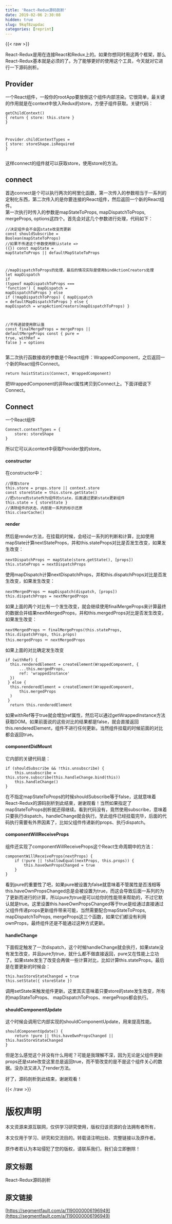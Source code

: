 ```yaml
---
title: 'React-Redux源码剖析' 
date: 2019-02-06 2:30:08
hidden: true
slug: 9kqf8zupdac
categories: [reprint]
---
```


{{< raw >}}

                    
<p>React-Redux是用在连接React和Redux上的。如果你想同时用这两个框架，那么React-Redux基本就是必须的了。为了能够更好的使用这个工具，今天就对它进行一下源码剖析。</p>
<h2 id="articleHeader0">Provider</h2>
<p>一个React组件，一般你的rootApp要放倒这个组件内部渲染。它很简单，最关键的作用就是在context中放入Redux的store，方便子组件获取。关键代码：</p>
<div class="widget-codetool" style="display:none;">
      <div class="widget-codetool--inner">
      <span class="selectCode code-tool" data-toggle="tooltip" data-placement="top" title="" data-original-title="全选"></span>
      <span type="button" class="copyCode code-tool" data-toggle="tooltip" data-placement="top" data-clipboard-text="getChildContext() {
    return { store: this.store }
}

Provider.childContextTypes = {
   store: storeShape.isRequired
}
" title="" data-original-title="复制"></span>
      <span type="button" class="saveToNote code-tool" data-toggle="tooltip" data-placement="top" title="" data-original-title="放进笔记"></span>
      </div>
      </div><pre class="hljs stylus"><code><span class="hljs-function"><span class="hljs-title">getChildContext</span><span class="hljs-params">()</span></span> {
    return { store: this<span class="hljs-selector-class">.store</span> }
}

Provider<span class="hljs-selector-class">.childContextTypes</span> = {
   store: storeShape<span class="hljs-selector-class">.isRequired</span>
}
</code></pre>
<p>这样connect的组件就可以获取store，使用store的方法。</p>
<h2 id="articleHeader1">connect</h2>
<p>首选connect是个可以执行两次的柯里化函数，第一次传入的参数相当于一系列的定制化东西，第二次传入的是你要连接的React组件，然后返回一个新的React组件。<br>第一次执行时传入的参数是mapStateToProps, mapDispatchToProps, mergeProps, options这四个。首先会对这几个参数进行处理，代码如下：</p>
<div class="widget-codetool" style="display:none;">
      <div class="widget-codetool--inner">
      <span class="selectCode code-tool" data-toggle="tooltip" data-placement="top" title="" data-original-title="全选"></span>
      <span type="button" class="copyCode code-tool" data-toggle="tooltip" data-placement="top" data-clipboard-text="//决定组件会不会因state改变而更新
const shouldSubscribe = Boolean(mapStateToProps)
//如果不传递这个参数使用默认state => ({})
const mapState = mapStateToProps || defaultMapStateToProps

//mapDispatchToProps的处理，最后的情况实际是使用bindActionCreators处理
let mapDispatch
if (typeof mapDispatchToProps === 'function') {
    mapDispatch = mapDispatchToProps
} else if (!mapDispatchToProps) {
    mapDispatch = defaultMapDispatchToProps
} else {
    mapDispatch = wrapActionCreators(mapDispatchToProps)
}

//不传递就使用默认值
const finalMergeProps = mergeProps || defaultMergeProps
const { pure = true, withRef = false } = options
" title="" data-original-title="复制"></span>
      <span type="button" class="saveToNote code-tool" data-toggle="tooltip" data-placement="top" title="" data-original-title="放进笔记"></span>
      </div>
      </div><pre class="hljs javascript"><code><span class="hljs-comment">//决定组件会不会因state改变而更新</span>
<span class="hljs-keyword">const</span> shouldSubscribe = <span class="hljs-built_in">Boolean</span>(mapStateToProps)
<span class="hljs-comment">//如果不传递这个参数使用默认state =&gt; ({})</span>
<span class="hljs-keyword">const</span> mapState = mapStateToProps || defaultMapStateToProps

<span class="hljs-comment">//mapDispatchToProps的处理，最后的情况实际是使用bindActionCreators处理</span>
<span class="hljs-keyword">let</span> mapDispatch
<span class="hljs-keyword">if</span> (<span class="hljs-keyword">typeof</span> mapDispatchToProps === <span class="hljs-string">'function'</span>) {
    mapDispatch = mapDispatchToProps
} <span class="hljs-keyword">else</span> <span class="hljs-keyword">if</span> (!mapDispatchToProps) {
    mapDispatch = defaultMapDispatchToProps
} <span class="hljs-keyword">else</span> {
    mapDispatch = wrapActionCreators(mapDispatchToProps)
}

<span class="hljs-comment">//不传递就使用默认值</span>
<span class="hljs-keyword">const</span> finalMergeProps = mergeProps || defaultMergeProps
<span class="hljs-keyword">const</span> { pure = <span class="hljs-literal">true</span>, withRef = <span class="hljs-literal">false</span> } = options
</code></pre>
<p>第二次执行函数接收的参数是个React组件：WrappedComponent，之后返回一个新的React组件Connect。</p>
<div class="widget-codetool" style="display:none;">
      <div class="widget-codetool--inner">
      <span class="selectCode code-tool" data-toggle="tooltip" data-placement="top" title="" data-original-title="全选"></span>
      <span type="button" class="copyCode code-tool" data-toggle="tooltip" data-placement="top" data-clipboard-text="return hoistStatics(Connect, WrappedComponent)
" title="" data-original-title="复制"></span>
      <span type="button" class="saveToNote code-tool" data-toggle="tooltip" data-placement="top" title="" data-original-title="放进笔记"></span>
      </div>
      </div><pre class="hljs kotlin"><code><span class="hljs-keyword">return</span> hoistStatics(Connect, WrappedComponent)
</code></pre>
<p>把WrappedComponent的非React属性拷贝到Connect上。下面详细说下Connect。</p>
<h2 id="articleHeader2">Connect</h2>
<p>一个React组件</p>
<div class="widget-codetool" style="display:none;">
      <div class="widget-codetool--inner">
      <span class="selectCode code-tool" data-toggle="tooltip" data-placement="top" title="" data-original-title="全选"></span>
      <span type="button" class="copyCode code-tool" data-toggle="tooltip" data-placement="top" data-clipboard-text="Connect.contextTypes = {
    store: storeShape
}
" title="" data-original-title="复制"></span>
      <span type="button" class="saveToNote code-tool" data-toggle="tooltip" data-placement="top" title="" data-original-title="放进笔记"></span>
      </div>
      </div><pre class="hljs stylus"><code>Connect<span class="hljs-selector-class">.contextTypes</span> = {
    store: storeShape
}
</code></pre>
<p>所以它可以从context中获取Provider放的store。</p>
<h4>constructor</h4>
<p>在constructor中：</p>
<div class="widget-codetool" style="display:none;">
      <div class="widget-codetool--inner">
      <span class="selectCode code-tool" data-toggle="tooltip" data-placement="top" title="" data-original-title="全选"></span>
      <span type="button" class="copyCode code-tool" data-toggle="tooltip" data-placement="top" data-clipboard-text="//获取store
this.store = props.store || context.store
const storeState = this.store.getState()
//把store的state作为组件的state，后面通过更新state更新组件
this.state = { storeState }
//清除组件的状态，内部是一系列的标示还原
this.clearCache()
" title="" data-original-title="复制"></span>
      <span type="button" class="saveToNote code-tool" data-toggle="tooltip" data-placement="top" title="" data-original-title="放进笔记"></span>
      </div>
      </div><pre class="hljs pf"><code>//获取store
this.store = props.store || context.store
const storeState = this.store.getState()
//把store的<span class="hljs-keyword">state</span>作为组件的<span class="hljs-keyword">state</span>，后面通过更新<span class="hljs-keyword">state</span>更新组件
this.<span class="hljs-keyword">state</span> = { storeState }
//清除组件的状态，内部是一系列的标示还原
this.clearCache()
</code></pre>
<h4>render</h4>
<p>然后是render方法，在挂载的时候，会经过一系列的判断和计算，比如使用mapState计算nextStateProps，并和this.stateProps对比是否发生改变，如果发生改变：</p>
<div class="widget-codetool" style="display:none;">
      <div class="widget-codetool--inner">
      <span class="selectCode code-tool" data-toggle="tooltip" data-placement="top" title="" data-original-title="全选"></span>
      <span type="button" class="copyCode code-tool" data-toggle="tooltip" data-placement="top" data-clipboard-text="nextDispatchProps ＝ mapState(store.getState(), [props])
this.stateProps = nextDispatchProps
" title="" data-original-title="复制"></span>
      <span type="button" class="saveToNote code-tool" data-toggle="tooltip" data-placement="top" title="" data-original-title="放进笔记"></span>
      </div>
      </div><pre class="hljs pf"><code>nextDispatchProps ＝ mapState(store.getState(), [props])
this.<span class="hljs-keyword">state</span>Props = nextDispatchProps
</code></pre>
<p>使用mapDispatch计算nextDispatchProps，并和this.dispatchProps对比是否发生改变，如果发生改变：</p>
<div class="widget-codetool" style="display:none;">
      <div class="widget-codetool--inner">
      <span class="selectCode code-tool" data-toggle="tooltip" data-placement="top" title="" data-original-title="全选"></span>
      <span type="button" class="copyCode code-tool" data-toggle="tooltip" data-placement="top" data-clipboard-text="nextMergedProps ＝ mapDispatch(dispatch, [props])
this.dispatchProps = nextMergedProps
" title="" data-original-title="复制"></span>
      <span type="button" class="saveToNote code-tool" data-toggle="tooltip" data-placement="top" title="" data-original-title="放进笔记"></span>
      </div>
      </div><pre class="hljs kotlin"><code>nextMergedProps ＝ mapDispatch(dispatch, [props])
<span class="hljs-keyword">this</span>.dispatchProps = nextMergedProps
</code></pre>
<p>如果上面的两个对比有一个发生改变，就会继续使用finalMergeProps来计算最终的数据合并结果nextMergedProps，并和this.mergedProps对比是否发生改变，如果发生改变：</p>
<div class="widget-codetool" style="display:none;">
      <div class="widget-codetool--inner">
      <span class="selectCode code-tool" data-toggle="tooltip" data-placement="top" title="" data-original-title="全选"></span>
      <span type="button" class="copyCode code-tool" data-toggle="tooltip" data-placement="top" data-clipboard-text="nextMergedProps ＝ finalMergeProps(this.stateProps, this.dispatchProps, this.props)
this.mergedProps ＝ nextMergedProps
" title="" data-original-title="复制"></span>
      <span type="button" class="saveToNote code-tool" data-toggle="tooltip" data-placement="top" title="" data-original-title="放进笔记"></span>
      </div>
      </div><pre class="hljs kotlin"><code>nextMergedProps ＝ finalMergeProps(<span class="hljs-keyword">this</span>.stateProps, <span class="hljs-keyword">this</span>.dispatchProps, <span class="hljs-keyword">this</span>.props)
<span class="hljs-keyword">this</span>.mergedProps ＝ nextMergedProps
</code></pre>
<p>如果上面的对比确定发生改变</p>
<div class="widget-codetool" style="display:none;">
      <div class="widget-codetool--inner">
      <span class="selectCode code-tool" data-toggle="tooltip" data-placement="top" title="" data-original-title="全选"></span>
      <span type="button" class="copyCode code-tool" data-toggle="tooltip" data-placement="top" data-clipboard-text="if (withRef) {
  this.renderedElement = createElement(WrappedComponent, {
      ...this.mergedProps,
      ref: 'wrappedInstance'
  })
 } else {
  this.renderedElement = createElement(WrappedComponent,
      this.mergedProps
  )
 }
  return this.renderedElement
" title="" data-original-title="复制"></span>
      <span type="button" class="saveToNote code-tool" data-toggle="tooltip" data-placement="top" title="" data-original-title="放进笔记"></span>
      </div>
      </div><pre class="hljs kotlin"><code><span class="hljs-keyword">if</span> (withRef) {
  <span class="hljs-keyword">this</span>.renderedElement = createElement(WrappedComponent, {
      ...<span class="hljs-keyword">this</span>.mergedProps,
      ref: <span class="hljs-string">'wrappedInstance'</span>
  })
 } <span class="hljs-keyword">else</span> {
  <span class="hljs-keyword">this</span>.renderedElement = createElement(WrappedComponent,
      <span class="hljs-keyword">this</span>.mergedProps
  )
 }
  <span class="hljs-keyword">return</span> <span class="hljs-keyword">this</span>.renderedElement
</code></pre>
<p>如果withRef等于true就会增加ref属性，然后可以通过getWrappedInstance方法获取DOM。如果前面说的这些对比的结果都是false，就会直接返回this.renderedElement，组件不进行任何更新。当然组件挂载的时候前面的对比都会返回true。</p>
<h4>componentDidMount</h4>
<p>它内部的关键代码是：</p>
<div class="widget-codetool" style="display:none;">
      <div class="widget-codetool--inner">
      <span class="selectCode code-tool" data-toggle="tooltip" data-placement="top" title="" data-original-title="全选"></span>
      <span type="button" class="copyCode code-tool" data-toggle="tooltip" data-placement="top" data-clipboard-text="if (shouldSubscribe &amp;&amp; !this.unsubscribe) {
    this.unsubscribe = this.store.subscribe(this.handleChange.bind(this))
    this.handleChange()
}
" title="" data-original-title="复制"></span>
      <span type="button" class="saveToNote code-tool" data-toggle="tooltip" data-placement="top" title="" data-original-title="放进笔记"></span>
      </div>
      </div><pre class="hljs kotlin"><code><span class="hljs-keyword">if</span> (shouldSubscribe &amp;&amp; !<span class="hljs-keyword">this</span>.unsubscribe) {
    <span class="hljs-keyword">this</span>.unsubscribe = <span class="hljs-keyword">this</span>.store.subscribe(<span class="hljs-keyword">this</span>.handleChange.bind(<span class="hljs-keyword">this</span>))
    <span class="hljs-keyword">this</span>.handleChange()
}
</code></pre>
<p>在不指定mapStateToProps的时候shouldSubscribe等于false，这就意味着React-Redux的源码剖析到此结束，谢谢观看！当然如果指定了mapStateToProps剖析就还得继续。看到代码没有，竟然使用subscribe，意味着只要执行dispatch，handleChange就会执行。至此组件已经挂载完毕，后面的代码执行需要有外界因素了，比如父组件传递新的props、执行dispatch。</p>
<h4>componentWillReceiveProps</h4>
<p>组件还实现了componentWillReceiveProps这个React生命周期中的方法：</p>
<div class="widget-codetool" style="display:none;">
      <div class="widget-codetool--inner">
      <span class="selectCode code-tool" data-toggle="tooltip" data-placement="top" title="" data-original-title="全选"></span>
      <span type="button" class="copyCode code-tool" data-toggle="tooltip" data-placement="top" data-clipboard-text="componentWillReceiveProps(nextProps) {
    if (!pure || !shallowEqual(nextProps, this.props)) {
        this.haveOwnPropsChanged = true
    }
}
" title="" data-original-title="复制"></span>
      <span type="button" class="saveToNote code-tool" data-toggle="tooltip" data-placement="top" title="" data-original-title="放进笔记"></span>
      </div>
      </div><pre class="hljs kotlin"><code>componentWillReceiveProps(nextProps) {
    <span class="hljs-keyword">if</span> (!pure || !shallowEqual(nextProps, <span class="hljs-keyword">this</span>.props)) {
        <span class="hljs-keyword">this</span>.haveOwnPropsChanged = <span class="hljs-literal">true</span>
    }
}
</code></pre>
<p>看到pure的重要性了吧，如果pure被设置为false就意味着不管属性是否浅相等this.haveOwnPropsChanged总是会被设置为true，而这会导致后面一系列的为了更新而进行的计算，所以pure为true是可以给你的性能带来帮助的，不过它默认就是true。这里设置this.haveOwnPropsChanged等于true是给通过直接通过父组件传递props更新组件带来可能，当然需要配合mapStateToProps, mapDispatchToProps, mergeProps这三个函数，如果它们都没有利用ownProps，最终组件还是不能通过这种方式更新。</p>
<h4>handleChange</h4>
<p>下面假定触发了一次dispatch，这个时候handleChange就会执行，如果state没有发生改变，并且pure为true，就什么都不做直接返回，pure又在性能上立功了。如果state发生了改变会再做一些计算对比，比如计算this.stateProps。最后是在要更新的时候会：</p>
<div class="widget-codetool" style="display:none;">
      <div class="widget-codetool--inner">
      <span class="selectCode code-tool" data-toggle="tooltip" data-placement="top" title="" data-original-title="全选"></span>
      <span type="button" class="copyCode code-tool" data-toggle="tooltip" data-placement="top" data-clipboard-text="this.hasStoreStateChanged = true
this.setState({ storeState })
" title="" data-original-title="复制"></span>
      <span type="button" class="saveToNote code-tool" data-toggle="tooltip" data-placement="top" title="" data-original-title="放进笔记"></span>
      </div>
      </div><pre class="hljs kotlin"><code><span class="hljs-keyword">this</span>.hasStoreStateChanged = <span class="hljs-literal">true</span>
<span class="hljs-keyword">this</span>.setState({ storeState })
</code></pre>
<p>调用setState来触发组件更新。这里其实意味着只要store的state发生改变，所有的mapStateToProps、 mapDispatchToProps、mergeProps都会执行。</p>
<h4>shouldComponentUpdate</h4>
<p>这个时候会调用它内部实现的shouldComponentUpdate，用来提高性能。</p>
<div class="widget-codetool" style="display:none;">
      <div class="widget-codetool--inner">
      <span class="selectCode code-tool" data-toggle="tooltip" data-placement="top" title="" data-original-title="全选"></span>
      <span type="button" class="copyCode code-tool" data-toggle="tooltip" data-placement="top" data-clipboard-text="shouldComponentUpdate() {
    return !pure || this.haveOwnPropsChanged || this.hasStoreStateChanged
}
" title="" data-original-title="复制"></span>
      <span type="button" class="saveToNote code-tool" data-toggle="tooltip" data-placement="top" title="" data-original-title="放进笔记"></span>
      </div>
      </div><pre class="hljs kotlin"><code>shouldComponentUpdate() {
    <span class="hljs-keyword">return</span> !pure || <span class="hljs-keyword">this</span>.haveOwnPropsChanged || <span class="hljs-keyword">this</span>.hasStoreStateChanged
}
</code></pre>
<p>但是怎么感觉这个并没有什么用呢？可能是我理解不深，因为无论是父组件更新props还是state改变这里总是返回true，而不管改变的是不是这个组件关心的数据。没办法又进入了render方法。</p>
<p>好了，源码剖析到此结束，谢谢观看！</p>

                
{{< /raw >}}

# 版权声明
本文资源来源互联网，仅供学习研究使用，版权归该资源的合法拥有者所有，

本文仅用于学习、研究和交流目的。转载请注明出处、完整链接以及原作者。

原作者若认为本站侵犯了您的版权，请联系我们，我们会立即删除！

## 原文标题
React-Redux源码剖析

## 原文链接
[https://segmentfault.com/a/1190000006196949](https://segmentfault.com/a/1190000006196949)

